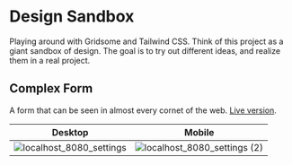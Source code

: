 # Design Sandbox

Playing around with Gridsome and Tailwind CSS. Think of this project as a giant sandbox of design. The goal is to try out different ideas, and realize them in a real project.

## Complex Form

A form that can be seen in almost every cornet of the web. [Live version](https://unruffled-tereshkova-e5b6eb.netlify.com/settings).

| Desktop                                                                                                                         | Mobile                                                                                                                              |
| ------------------------------------------------------------------------------------------------------------------------------- | ----------------------------------------------------------------------------------------------------------------------------------- |
| ![localhost_8080_settings](https://user-images.githubusercontent.com/6123841/56866127-80702480-69de-11e9-8790-caa2bc94d3a8.png) | ![localhost_8080_settings (2)](https://user-images.githubusercontent.com/6123841/56866156-da70ea00-69de-11e9-88ce-3d3a8d126fd7.png) |
